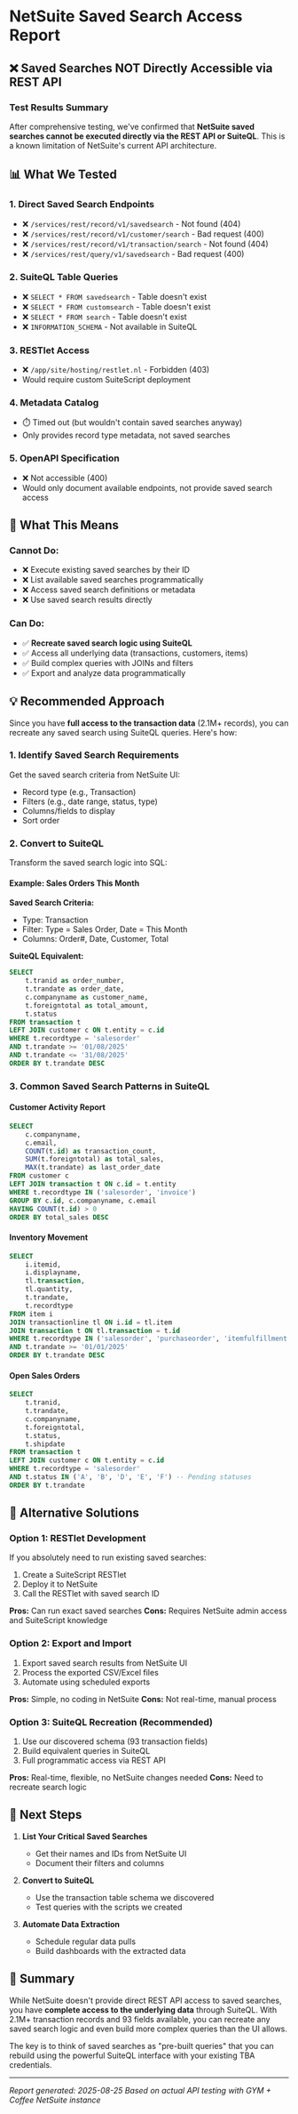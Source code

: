 # NetSuite Saved Search Access Report

## ❌ Saved Searches NOT Directly Accessible via REST API

### Test Results Summary

After comprehensive testing, we've confirmed that **NetSuite saved searches cannot be executed directly via the REST API or SuiteQL**. This is a known limitation of NetSuite's current API architecture.

## 📊 What We Tested

### 1. Direct Saved Search Endpoints
- ❌ `/services/rest/record/v1/savedsearch` - Not found (404)
- ❌ `/services/rest/record/v1/customer/search` - Bad request (400)
- ❌ `/services/rest/record/v1/transaction/search` - Not found (404)
- ❌ `/services/rest/query/v1/savedsearch` - Bad request (400)

### 2. SuiteQL Table Queries
- ❌ `SELECT * FROM savedsearch` - Table doesn't exist
- ❌ `SELECT * FROM customsearch` - Table doesn't exist
- ❌ `SELECT * FROM search` - Table doesn't exist
- ❌ `INFORMATION_SCHEMA` - Not available in SuiteQL

### 3. RESTlet Access
- ❌ `/app/site/hosting/restlet.nl` - Forbidden (403)
- Would require custom SuiteScript deployment

### 4. Metadata Catalog
- ⏱️ Timed out (but wouldn't contain saved searches anyway)
- Only provides record type metadata, not saved searches

### 5. OpenAPI Specification
- ❌ Not accessible (400)
- Would only document available endpoints, not provide saved search access

## 🎯 What This Means

### Cannot Do:
- ❌ Execute existing saved searches by their ID
- ❌ List available saved searches programmatically
- ❌ Access saved search definitions or metadata
- ❌ Use saved search results directly

### Can Do:
- ✅ **Recreate saved search logic using SuiteQL**
- ✅ Access all underlying data (transactions, customers, items)
- ✅ Build complex queries with JOINs and filters
- ✅ Export and analyze data programmatically

## 💡 Recommended Approach

Since you have **full access to the transaction data** (2.1M+ records), you can recreate any saved search using SuiteQL queries. Here's how:

### 1. Identify Saved Search Requirements
Get the saved search criteria from NetSuite UI:
- Record type (e.g., Transaction)
- Filters (e.g., date range, status, type)
- Columns/fields to display
- Sort order

### 2. Convert to SuiteQL
Transform the saved search logic into SQL:

#### Example: Sales Orders This Month
**Saved Search Criteria:**
- Type: Transaction
- Filter: Type = Sales Order, Date = This Month
- Columns: Order#, Date, Customer, Total

**SuiteQL Equivalent:**
```sql
SELECT 
    t.tranid as order_number,
    t.trandate as order_date,
    c.companyname as customer_name,
    t.foreigntotal as total_amount,
    t.status
FROM transaction t
LEFT JOIN customer c ON t.entity = c.id
WHERE t.recordtype = 'salesorder'
AND t.trandate >= '01/08/2025'
AND t.trandate <= '31/08/2025'
ORDER BY t.trandate DESC
```

### 3. Common Saved Search Patterns in SuiteQL

#### Customer Activity Report
```sql
SELECT 
    c.companyname,
    c.email,
    COUNT(t.id) as transaction_count,
    SUM(t.foreigntotal) as total_sales,
    MAX(t.trandate) as last_order_date
FROM customer c
LEFT JOIN transaction t ON c.id = t.entity
WHERE t.recordtype IN ('salesorder', 'invoice')
GROUP BY c.id, c.companyname, c.email
HAVING COUNT(t.id) > 0
ORDER BY total_sales DESC
```

#### Inventory Movement
```sql
SELECT 
    i.itemid,
    i.displayname,
    tl.transaction,
    tl.quantity,
    t.trandate,
    t.recordtype
FROM item i
JOIN transactionline tl ON i.id = tl.item
JOIN transaction t ON tl.transaction = t.id
WHERE t.recordtype IN ('salesorder', 'purchaseorder', 'itemfulfillment')
AND t.trandate >= '01/01/2025'
ORDER BY t.trandate DESC
```

#### Open Sales Orders
```sql
SELECT 
    t.tranid,
    t.trandate,
    c.companyname,
    t.foreigntotal,
    t.status,
    t.shipdate
FROM transaction t
LEFT JOIN customer c ON t.entity = c.id
WHERE t.recordtype = 'salesorder'
AND t.status IN ('A', 'B', 'D', 'E', 'F') -- Pending statuses
ORDER BY t.trandate
```

## 🔧 Alternative Solutions

### Option 1: RESTlet Development
If you absolutely need to run existing saved searches:
1. Create a SuiteScript RESTlet
2. Deploy it to NetSuite
3. Call the RESTlet with saved search ID

**Pros:** Can run exact saved searches
**Cons:** Requires NetSuite admin access and SuiteScript knowledge

### Option 2: Export and Import
1. Export saved search results from NetSuite UI
2. Process the exported CSV/Excel files
3. Automate using scheduled exports

**Pros:** Simple, no coding in NetSuite
**Cons:** Not real-time, manual process

### Option 3: SuiteQL Recreation (Recommended)
1. Use our discovered schema (93 transaction fields)
2. Build equivalent queries in SuiteQL
3. Full programmatic access via REST API

**Pros:** Real-time, flexible, no NetSuite changes needed
**Cons:** Need to recreate search logic

## 📝 Next Steps

1. **List Your Critical Saved Searches**
   - Get their names and IDs from NetSuite UI
   - Document their filters and columns

2. **Convert to SuiteQL**
   - Use the transaction table schema we discovered
   - Test queries with the scripts we created

3. **Automate Data Extraction**
   - Schedule regular data pulls
   - Build dashboards with the extracted data

## 🎯 Summary

While NetSuite doesn't provide direct REST API access to saved searches, you have **complete access to the underlying data** through SuiteQL. With 2.1M+ transaction records and 93 fields available, you can recreate any saved search logic and even build more complex queries than the UI allows.

The key is to think of saved searches as "pre-built queries" that you can rebuild using the powerful SuiteQL interface with your existing TBA credentials.

---

*Report generated: 2025-08-25*
*Based on actual API testing with GYM + Coffee NetSuite instance*